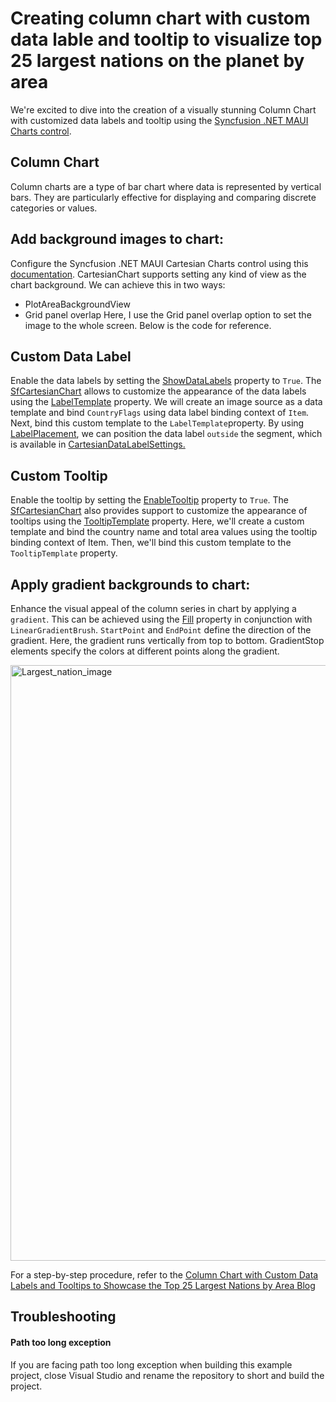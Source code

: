 # Creating column chart with custom data lable and tooltip to visualize top 25 largest nations on the planet by area

We're excited to dive into the creation of a visually stunning Column Chart with customized data labels and tooltip using the [Syncfusion .NET MAUI Charts control](https://www.syncfusion.com/maui-controls/maui-cartesian-charts). 

## Column Chart

Column charts are a type of bar chart where data is represented by vertical bars. They are particularly effective for displaying and comparing discrete categories or values. 

## Add background images to chart:
Configure the Syncfusion .NET MAUI Cartesian Charts control  using this [documentation]().
CartesianChart supports setting any kind of view as the chart background. We can achieve this in two ways:
* PlotAreaBackgroundView
* Grid panel overlap
Here, I use the Grid panel overlap option to set the image to the whole screen. Below is the code for reference.


## Custom Data Label 
Enable the data labels by setting the [ShowDataLabels](https://help.syncfusion.com/cr/maui/Syncfusion.Maui.Charts.ChartSeries.html#Syncfusion_Maui_Charts_ChartSeries_ShowDataLabels) property to `True`. The [SfCartesianChart](https://help.syncfusion.com/cr/maui/Syncfusion.Maui.Charts.SfCartesianChart.html) allows to customize the appearance of the data labels using the [LabelTemplate](https://help.syncfusion.com/cr/maui/Syncfusion.Maui.Charts.ChartSeries.html#Syncfusion_Maui_Charts_ChartSeries_LabelTemplate) property. We will create an image source as a data template and bind `CountryFlags` using data label binding context of `Item`. Next, bind this custom template to the `LabelTemplate`property. By using [LabelPlacement](https://help.syncfusion.com/cr/maui/Syncfusion.Maui.Charts.ChartDataLabelSettings.html#Syncfusion_Maui_Charts_ChartDataLabelSettings_LabelPlacement), we can position the data label `outside` the segment, which is available in [CartesianDataLabelSettings.](https://help.syncfusion.com/cr/maui/Syncfusion.Maui.Charts.CartesianDataLabelSettings.html)

## Custom Tooltip
Enable the tooltip by setting the [EnableTooltip](https://help.syncfusion.com/cr/maui/Syncfusion.Maui.Charts.ChartSeries.html#Syncfusion_Maui_Charts_ChartSeries_EnableTooltip) property to `True`. The [SfCartesianChart](https://help.syncfusion.com/cr/maui/Syncfusion.Maui.Charts.SfCartesianChart.html)  also provides support to customize the appearance of tooltips using the [TooltipTemplate](https://help.syncfusion.com/cr/maui/Syncfusion.Maui.Charts.ChartSeries.html#Syncfusion_Maui_Charts_ChartSeries_TooltipTemplate) property. Here, we'll create a custom template and bind the country name and total area values using the tooltip binding context of Item. Then, we'll bind this custom template to the `TooltipTemplate` property.

## Apply gradient backgrounds to chart:
Enhance the visual appeal of the column series in chart by applying a `gradient`. This can be achieved using the [Fill](https://help.syncfusion.com/cr/maui/Syncfusion.Maui.Charts.ChartSeries.html#Syncfusion_Maui_Charts_ChartSeries_Fill) property in conjunction with `LinearGradientBrush`. `StartPoint` and `EndPoint` define the direction of the gradient. Here, the gradient runs vertically from top to bottom. GradientStop elements specify the colors at different points along the gradient.


<img width="953" alt="Largest_nation_image" src="https://github.com/user-attachments/assets/b4e778c9-22a4-4d8f-8c14-2ee12023f6d5">

For a step-by-step procedure, refer to the [Column Chart with Custom Data Labels and Tooltips to Showcase the Top 25 Largest Nations by Area Blog](https://www.syncfusion.com/blogs/post/25-large-countries-maui-column-chart)

## Troubleshooting
#### Path too long exception
If you are facing path too long exception when building this example project, close Visual Studio and rename the repository to short and build the project.
